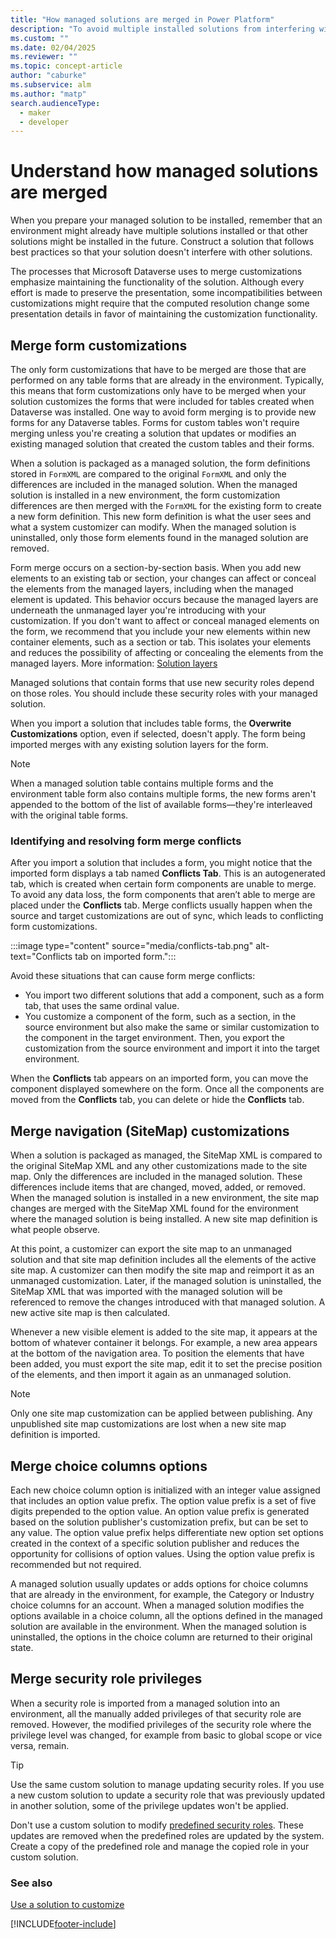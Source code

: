 ```yaml
---
title: "How managed solutions are merged in Power Platform" 
description: "To avoid multiple installed solutions from interfering with one another, follow best practices while constructing a solution." 
ms.custom: ""
ms.date: 02/04/2025
ms.reviewer: ""
ms.topic: concept-article
author: "caburke" 
ms.subservice: alm
ms.author: "matp" 
search.audienceType: 
  - maker
  - developer
---
```

# Understand how managed solutions are merged

When you prepare your managed solution to be installed, remember that an environment might already have multiple solutions installed or that other solutions might be installed in the future. Construct a solution that follows best practices so that your solution doesn't interfere with other solutions.  
  
The processes that Microsoft Dataverse uses to merge customizations emphasize maintaining the functionality of the solution. Although every effort is made to preserve the presentation, some incompatibilities between customizations might require that the computed resolution change some presentation details in favor of maintaining the customization functionality.
  
## Merge form customizations

The only form customizations that have to be merged are those that are performed on any table forms that are already in the environment. Typically, this means that form customizations only have to be merged when your solution customizes the forms that were included for tables created when Dataverse was installed. One way to avoid form merging is to provide new forms for any Dataverse tables. Forms for custom tables won't require merging unless you're creating a solution that updates or modifies an existing managed solution that created the custom tables and their forms.  
  
When a solution is packaged as a managed solution, the form definitions stored in `FormXML` are compared to the original `FormXML` and only the differences are included in the managed solution. When the managed solution is installed in a new environment, the form customization differences are then merged with the `FormXML` for the existing form to create a new form definition. This new form definition is what the user sees and what a system customizer can modify. When the managed solution is uninstalled, only those form elements found in the managed solution are removed.  
  
Form merge occurs on a section-by-section basis. When you add new elements to an existing tab or section, your changes can affect or conceal the elements from the managed layers, including when the managed element is updated. This behavior occurs because the managed layers are underneath the unmanaged layer you're introducing with your customization. If you don't want to affect or conceal managed elements on the form, we recommend that you include your new elements within new container elements, such as a section or tab. This isolates your elements and reduces the possibility of affecting or concealing the elements from the managed layers. More information: [Solution layers](solution-layers-alm.md)
  
Managed solutions that contain forms that use new security roles depend on those roles. You should include these security roles with your managed solution.

When you import a solution that includes table forms, the **Overwrite Customizations** option, even if selected, doesn't apply. The form being imported merges with any existing solution layers for the form.
  
> [!NOTE]
> When a managed solution table contains multiple forms and the environment table form also contains multiple forms, the new forms aren't appended to the bottom of the list of available forms&mdash;they're interleaved with the original table forms.

### Identifying and resolving form merge conflicts

After you import a solution that includes a form, you might notice that the imported form displays a tab named **Conflicts Tab**. This is an autogenerated tab, which is created when certain form components are unable to merge. To avoid any data loss, the form components that aren’t able to merge are placed under the **Conflicts** tab. Merge conflicts usually happen when the source and target customizations are out of sync, which leads to conflicting form customizations.

:::image type="content" source="media/conflicts-tab.png" alt-text="Conflicts tab on imported form.":::

Avoid these situations that can cause form merge conflicts:

- You import two different solutions that add a component, such as a form tab, that uses the same ordinal value.
- You customize a component of the form, such as a section, in the source environment but also make the same or similar customization to the component in the target environment. Then, you export the customization from the source environment and import it into the target environment.

When the **Conflicts** tab appears on an imported form, you can move the component displayed somewhere on the form. Once all the components are moved from the **Conflicts** tab, you can delete or hide the **Conflicts** tab.
  
## Merge navigation (SiteMap) customizations

When a solution is packaged as managed, the SiteMap XML is compared to the original SiteMap XML and any other customizations made to the site map. Only the differences are included in the managed solution. These differences include items that are changed, moved, added, or removed. When the managed solution is installed in a new environment, the site map changes are merged with the SiteMap XML found for the environment where the managed solution is being installed. A new site map definition is what people observe.  
  
At this point, a customizer can export the site map to an unmanaged solution and that site map definition includes all the elements of the active site map. A customizer can then modify the site map and reimport it as an unmanaged customization. Later, if the managed solution is uninstalled, the SiteMap XML that was imported with the managed solution will be referenced to remove the changes introduced with that managed solution. A new active site map is then calculated.  
  
Whenever a new visible element is added to the site map, it appears at the bottom of whatever container it belongs. For example, a new area appears at the bottom of the navigation area. To position the elements that have been added, you must export the site map, edit it to set the precise position of the elements, and then import it again as an unmanaged solution.  
  
> [!NOTE]
> Only one site map customization can be applied between publishing. Any unpublished site map customizations are lost when a new site map definition is imported.  
  
## Merge choice columns options

Each new choice column option is initialized with an integer value assigned that includes an option value prefix. The option value prefix is a set of five digits prepended to the option value. An option value prefix is generated based on the solution publisher's customization prefix, but can be set to any value. The option value prefix helps differentiate new option set options created in the context of a specific solution publisher and reduces the opportunity for collisions of option values. Using the option value prefix is recommended but not required.  
  
A managed solution usually updates or adds options for choice columns that are already in the environment, for example, the Category or Industry choice columns for an account. When a managed solution modifies the options available in a choice column, all the options defined in the managed solution are available in the environment. When the managed solution is uninstalled, the options in the choice column are returned to their original state.  

## Merge security role privileges

When a security role is imported from a managed solution into an environment, all the manually added privileges of that security role are removed. However, the modified privileges of the security role where the privilege level was changed, for example from basic to global scope or vice versa, remain.

> [!TIP]
> Use the same custom solution to manage updating security roles. If you use a new custom solution to update a security role that was previously updated in another solution, some of the privilege updates won't be applied.
>
> Don't use a custom solution to modify [predefined security roles](/power-platform/admin/database-security#predefined-security-roles). These updates are removed when the predefined roles are updated by the system. Create a copy of the predefined role and manage the copied role in your custom solution.

### See also  

[Use a solution to customize](use-solutions-for-your-customizations.md)

[!INCLUDE[footer-include](../includes/footer-banner.md)]
